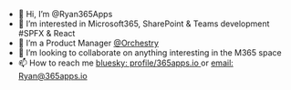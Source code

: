 - 👋 Hi, I’m @Ryan365Apps
- 👀 I’m interested in Microsoft365, SharePoint & Teams development #SPFX & React
- 🌱 I’m a Product Manager [@Orchestry](https://www.orchestry.com/)
- 💞️ I’m looking to collaborate on anything interesting in the M365 space
- 📫 How to reach me 
[bluesky: profile/365apps.io ](https://bsky.app/profile/365apps.io)
    or [email: Ryan@365apps.io](mailto:Ryan@365apps.io)

<!---
Ryan365Apps/Ryan365Apps is a ✨ special ✨ repository because its `README.md` (this file) appears on your GitHub profile.
You can click the Preview link to take a look at your changes.
--->

